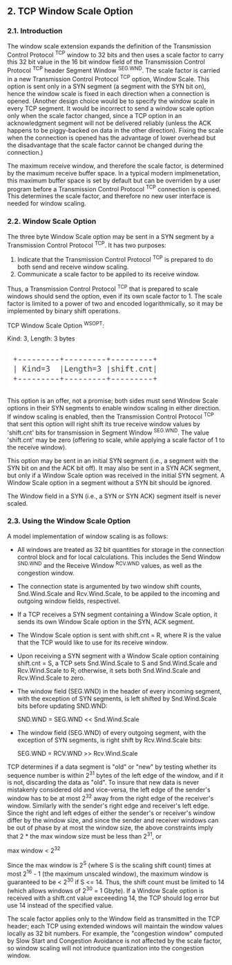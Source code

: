 ## 2. TCP Window Scale Option

<!-- TODO: ### 20240827 | SUMMARY & SLIDE -->

### 2.1. Introduction

The window scale extension expands the definition of the Transmission Control Protocol <sup>TCP</sup> window to 32 bits and then uses a scale factor to carry this 32 bit value in the 16 bit window field of the Transmission Control Protocol <sup>TCP</sup> header Segment Window <sup>SEG.WND</sup>. The scale factor is carried in a new Transmission Control Protocol <sup>TCP</sup> option, Window Scale. This option is sent only in a SYN segment (a segment with the SYN bit on), hence the window scale is fixed in each direction when a connection is opened. (Another design choice would be to specify the window scale in every TCP segment. It would be incorrect to send a window scale option only when the scale factor changed, since a TCP option in an acknowledgment segment will not be delivered reliably (unless the ACK happens to be piggy-backed on data in the other direction). Fixing the scale when the connection is opened has the advantage of lower overhead but the disadvantage that the scale factor cannot be changed during the connection.)

The maximum receive window, and therefore the scale factor, is determined by the maximum receive buffer space. In a typical modern implmenetation, this maximum buffer space is set by default but can be overriden by a user program before a Transmission Control Protocol <sup>TCP</sup> connection is opened. This determines the scale factor, and therefore no new user interface is needed for window scaling.

### 2.2. Window Scale Option

The three byte Window Scale option may be sent in a SYN segment by a Transmission Control Protocol <sup>TCP</sup>. It has two purposes:

1. Indicate that the Transmission Control Protocol <sup>TCP</sup> is prepared to do both send and receive window scaling.
2. Communicate a scale factor to be appiled to its receive window.

Thus, a Transmission Control Protocol <sup>TCP</sup> that is prepared to scale windows should send the option, even if its own scale factor to 1. The scale factor is limited to a power of two and encoded logarithmically, so it may be implemented by binary shift operations.

TCP Window Scale Option <sup>WSOPT</sup>:

Kind: 3, Length: 3 bytes

![Window Scale Option](./images/WindowScaleOption.png)

This option is an offer, not a promise; both sides must send Window Scale options in their SYN segments to enable window scaling in either direction. If window scaling is enabled, then the Transmission Control Protocol <sup>TCP</sup> that sent this option will right shift its true receive window values by 'shift.cnt' bits for transmission in Segment Window <sup>SEG.WND</sup>. The value 'shift.cnt' may be zero (offering to scale, while applying a scale factor of 1 to the receive window).

This option may be sent in an initial SYN segment (i.e., a segment with the SYN bit on and the ACK bit off). It may also be sent in a SYN ACK segment, but only if a Window Scale option was received in the initial SYN segment. A Window Scale option in a segment without a SYN bit should be ignored.

The Window field in a SYN (i.e., a SYN or SYN ACK) segment itself is never scaled.

### 2.3. Using the Window Scale Option

A model implementation of window scaling is as follows:

- All windows are treated as 32 bit quantities for storage in the connection control block and for local calculations. This includes the Send Window <sup>SND.WND</sup> and the Receive Window <sup>RCV.WND</sup> values, as well as the congestion window.
- The connection state is argumented by two window shift counts, Snd.Wind.Scale and Rcv.Wind.Scale, to be appiled to the incoming and outgoing window fields, respectivel.
- If a TCP receives a SYN segment containing a Window Scale option, it sends its own Window Scale option in the SYN, ACK segment.
- The Window Scale option is sent with shift.cnt = R, where R is the value that the TCP would like to use for its receive window.
- Upon receiving a SYN segment with a Window Scale option containing shift.cnt = S, a TCP sets Snd.Wind.Scale to S and Snd.Wind.Scale and Rcv.Wind.Scale to R; otherwise, it sets both Snd.Wind.Scale and Rcv.Wind.Scale to zero.
- The window field (SEG.WND) in the header of every incoming segment, with the exception of SYN segments, is left shifted by Snd.Wind.Scale bits before updating SND.WND:

   SND.WND = SEG.WND << Snd.Wind.Scale

- The window field (SEG.WND) of every outgoing segment, with the exception of SYN segments, is right shift by Rcv.Wind.Scale bits:

   SEG.WND = RCV.WND >> Rcv.Wind.Scale

TCP determines if a data segment is "old" or "new" by testing whether its sequence number is within 2<sup>31</sup> bytes of the left edge of the window, and if it is not, discarding the data as "old". To insure that new data is never mistakenly considered old and vice-versa, the left edge of the sender's window has to be at most 2<sup>32</sup> away from the right edge of the receiver's window. Similarly with the sender's right edge and receiver's left edge. Since the right and left edges of either the sender's or receiver's window differ by the window size, and since the sender and receiver windows can be out of phase by at most the window size, the above constraints imply that 2 * the max window size must be less than 2<sup>31</sup>, or

max window < 2<sup>32</sup>

Since the max window is 2<sup>S</sup> (where S is the scaling shift count) times at most 2<sup>16</sup> - 1 (the maximum unscaled window), the maximum window is guaranteed to be < 2<sup>30</sup> if S <= 14. Thus, the shift count must be limited to 14 (which allows windows of 2<sup>30</sup> = 1 Gbyte). If a Window Scale option is received with a shift.cnt value exceeeding 14, the TCP should log error but use 14 instead of the specified value.

The scale factor applies only to the Window field as transmitted in the TCP header; each TCP using extended windows will maintain the window values locally as 32 bit numbers. For example, the "congestion window" computed by Slow Start and Congestion Avoidance is not affected by the scale factor, so window scaling will not introduce quantization into the congestion window.






